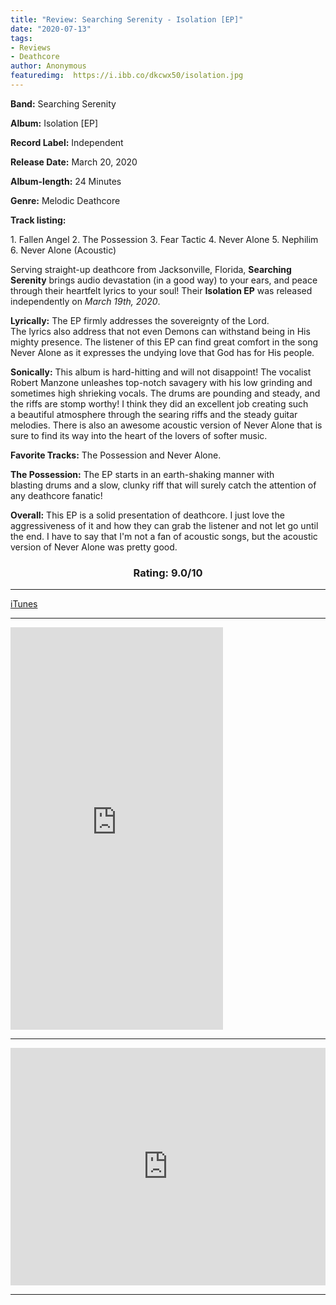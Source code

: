 ```yaml
---
title: "Review: Searching Serenity - Isolation [EP]"
date: "2020-07-13"
tags:
- Reviews
- Deathcore
author: Anonymous
featuredimg:  https://i.ibb.co/dkcwx50/isolation.jpg
---
```


**Band:** Searching Serenity 

**Album:** Isolation \[EP\] 

**Record Label:** Independent 

**Release Date:** March 20, 2020

**Album-length:** 24 Minutes

**Genre:** Melodic Deathcore

**Track listing:**

1\. Fallen Angel
2\. The Possession
3\. Fear Tactic
4\. Never Alone
5\. Nephilim
6\. Never Alone (Acoustic)

Serving straight-up deathcore from Jacksonville, Florida, **Searching Serenity** brings audio devastation (in a good way) to your ears, and peace through their heartfelt lyrics to your soul! Their **Isolation EP** was released independently on _March 19th, 2020_.

**Lyrically:** The EP firmly addresses the sovereignty of the Lord. The lyrics also address that not even Demons can withstand being in His mighty presence. The listener of this EP can find great comfort in the song Never Alone as it expresses the undying love that God has for His people.

**Sonically:** This album is hard-hitting and will not disappoint! The vocalist Robert Manzone unleashes top-notch savagery with his low grinding and sometimes high shrieking vocals. The drums are pounding and steady, and the riffs are stomp worthy! I think they did an excellent job creating such a beautiful atmosphere through the searing riffs and the steady guitar melodies. There is also an awesome acoustic version of Never Alone that is sure to find its way into the heart of the lovers of softer music.

**Favorite Tracks:** The Possession and Never Alone.

**The Possession:** The EP starts in an earth-shaking manner with blasting drums and a slow, clunky riff that will surely catch the attention of any deathcore fanatic!

**Overall:** This EP is a solid presentation of deathcore. I just love the aggressiveness of it and how they can grab the listener and not let go until the end. I have to say that I'm not a fan of acoustic songs, but the acoustic version of Never Alone was pretty good.

### <h3 style="text-align:center;">Rating: 9.0/10</h3>

<hr>

[iTunes](https://music.apple.com/ca/album/isolation-ep/1504518666)

* * *

<iframe style="border: 0; width: 340px; height: 644px;" src="https://bandcamp.com/EmbeddedPlayer/album=1109134708/size=large/bgcol=ffffff/linkcol=0687f5/transparent=true/" seamless><a href="https://searchingserenity.bandcamp.com/album/isolation">Isolation by Searching Serenity</a></iframe>

* * *

<iframe src="https://open.spotify.com/embed/album/0xsGUIjO83mt8zAhHSKmFt" style="border: 0; width: 100%; height: 380px;" allowfullscreen allow="encrypted-media"></iframe>


<hr>

